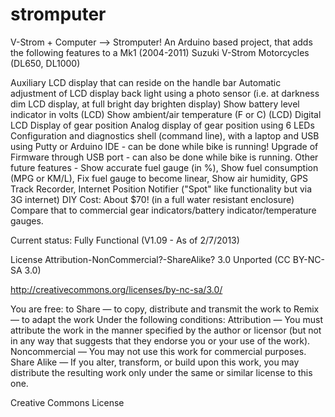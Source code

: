 # stromputer

V-Strom + Computer --> Stromputer!
An Arduino based project, that adds the following features to a Mk1 (2004-2011) Suzuki V-Strom Motorcycles (DL650, DL1000)

Auxiliary LCD display that can reside on the handle bar
Automatic adjustment of LCD display back light using a photo sensor (i.e. at darkness dim LCD display, at full bright day brighten display)
Show battery level indicator in volts (LCD)
Show ambient/air temperature (F or C) (LCD)
Digital LCD Display of gear position
Analog display of gear position using 6 LEDs
Configuration and diagnostics shell (command line), with a laptop and USB using Putty or Arduino IDE - can be done while bike is running!
Upgrade of Firmware through USB port - can also be done while bike is running.
Other future features - Show accurate fuel gauge (in %), Show fuel consumption (MPG or KM/L), Fix fuel gauge to become linear, Show air humidity, GPS Track Recorder, Internet Position Notifier ("Spot" like functionality but via 3G internet)
DIY Cost: About $70! (in a full water resistant enclosure)
Compare that to commercial gear indicators/battery indicator/temperature gauges.

Current status: Fully Functional (V1.09 - As of 2/7/2013)

License
Attribution-NonCommercial?-ShareAlike? 3.0 Unported (CC BY-NC-SA 3.0)

http://creativecommons.org/licenses/by-nc-sa/3.0/

You are free:
to Share — to copy, distribute and transmit the work
to Remix — to adapt the work
Under the following conditions:
Attribution — You must attribute the work in the manner specified by the author or licensor (but not in any way that suggests that they endorse you or your use of the work).
Noncommercial — You may not use this work for commercial purposes.
Share Alike — If you alter, transform, or build upon this work, you may distribute the resulting work only under the same or similar license to this one.

Creative Commons License
